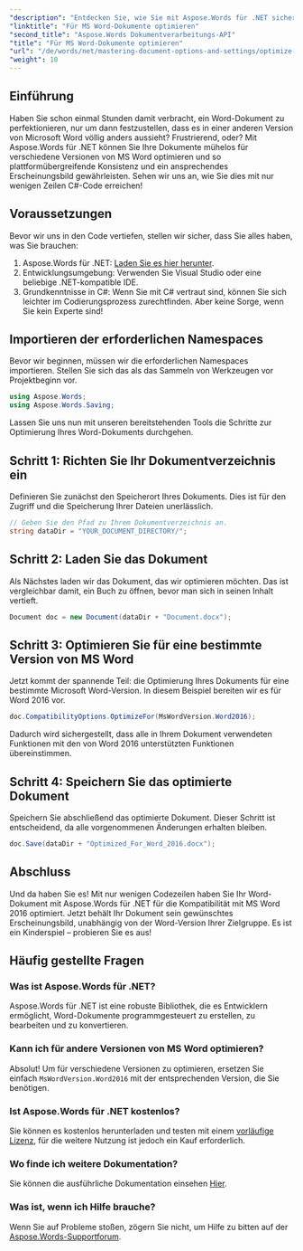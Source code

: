 ```yaml
---
"description": "Entdecken Sie, wie Sie mit Aspose.Words für .NET sicherstellen, dass Ihre Word-Dokumente ihre Formatierung und ihr Erscheinungsbild in verschiedenen Microsoft Word-Versionen beibehalten."
"linktitle": "Für MS Word-Dokumente optimieren"
"second_title": "Aspose.Words Dokumentverarbeitungs-API"
"title": "Für MS Word-Dokumente optimieren"
"url": "/de/words/net/mastering-document-options-and-settings/optimize-for-ms-word-document/"
"weight": 10
---
```


## Einführung

Haben Sie schon einmal Stunden damit verbracht, ein Word-Dokument zu perfektionieren, nur um dann festzustellen, dass es in einer anderen Version von Microsoft Word völlig anders aussieht? Frustrierend, oder? Mit Aspose.Words für .NET können Sie Ihre Dokumente mühelos für verschiedene Versionen von MS Word optimieren und so plattformübergreifende Konsistenz und ein ansprechendes Erscheinungsbild gewährleisten. Sehen wir uns an, wie Sie dies mit nur wenigen Zeilen C#-Code erreichen!

## Voraussetzungen

Bevor wir uns in den Code vertiefen, stellen wir sicher, dass Sie alles haben, was Sie brauchen:

1. Aspose.Words für .NET: [Laden Sie es hier herunter](https://releases.aspose.com/words/net/).
2. Entwicklungsumgebung: Verwenden Sie Visual Studio oder eine beliebige .NET-kompatible IDE.
3. Grundkenntnisse in C#: Wenn Sie mit C# vertraut sind, können Sie sich leichter im Codierungsprozess zurechtfinden. Aber keine Sorge, wenn Sie kein Experte sind!

## Importieren der erforderlichen Namespaces

Bevor wir beginnen, müssen wir die erforderlichen Namespaces importieren. Stellen Sie sich das als das Sammeln von Werkzeugen vor Projektbeginn vor.

```csharp
using Aspose.Words;
using Aspose.Words.Saving;
```

Lassen Sie uns nun mit unseren bereitstehenden Tools die Schritte zur Optimierung Ihres Word-Dokuments durchgehen.

## Schritt 1: Richten Sie Ihr Dokumentverzeichnis ein

Definieren Sie zunächst den Speicherort Ihres Dokuments. Dies ist für den Zugriff und die Speicherung Ihrer Dateien unerlässlich.

```csharp
// Geben Sie den Pfad zu Ihrem Dokumentverzeichnis an.
string dataDir = "YOUR_DOCUMENT_DIRECTORY/";
```

## Schritt 2: Laden Sie das Dokument

Als Nächstes laden wir das Dokument, das wir optimieren möchten. Das ist vergleichbar damit, ein Buch zu öffnen, bevor man sich in seinen Inhalt vertieft.

```csharp
Document doc = new Document(dataDir + "Document.docx");
```

## Schritt 3: Optimieren Sie für eine bestimmte Version von MS Word

Jetzt kommt der spannende Teil: die Optimierung Ihres Dokuments für eine bestimmte Microsoft Word-Version. In diesem Beispiel bereiten wir es für Word 2016 vor.

```csharp
doc.CompatibilityOptions.OptimizeFor(MsWordVersion.Word2016);
```

Dadurch wird sichergestellt, dass alle in Ihrem Dokument verwendeten Funktionen mit den von Word 2016 unterstützten Funktionen übereinstimmen.

## Schritt 4: Speichern Sie das optimierte Dokument

Speichern Sie abschließend das optimierte Dokument. Dieser Schritt ist entscheidend, da alle vorgenommenen Änderungen erhalten bleiben.

```csharp
doc.Save(dataDir + "Optimized_For_Word_2016.docx");
```

## Abschluss

Und da haben Sie es! Mit nur wenigen Codezeilen haben Sie Ihr Word-Dokument mit Aspose.Words für .NET für die Kompatibilität mit MS Word 2016 optimiert. Jetzt behält Ihr Dokument sein gewünschtes Erscheinungsbild, unabhängig von der Word-Version Ihrer Zielgruppe. Es ist ein Kinderspiel – probieren Sie es aus!

## Häufig gestellte Fragen

### Was ist Aspose.Words für .NET?
Aspose.Words für .NET ist eine robuste Bibliothek, die es Entwicklern ermöglicht, Word-Dokumente programmgesteuert zu erstellen, zu bearbeiten und zu konvertieren.

### Kann ich für andere Versionen von MS Word optimieren?
Absolut! Um für verschiedene Versionen zu optimieren, ersetzen Sie einfach `MsWordVersion.Word2016` mit der entsprechenden Version, die Sie benötigen.

### Ist Aspose.Words für .NET kostenlos?
Sie können es kostenlos herunterladen und testen mit einem [vorläufige Lizenz](https://purchase.aspose.com/temporary-license/), für die weitere Nutzung ist jedoch ein Kauf erforderlich.

### Wo finde ich weitere Dokumentation?
Sie können die ausführliche Dokumentation einsehen [Hier](https://reference.aspose.com/words/net/).

### Was ist, wenn ich Hilfe brauche?
Wenn Sie auf Probleme stoßen, zögern Sie nicht, um Hilfe zu bitten auf der [Aspose.Words-Supportforum](https://forum.aspose.com/c/words/8).